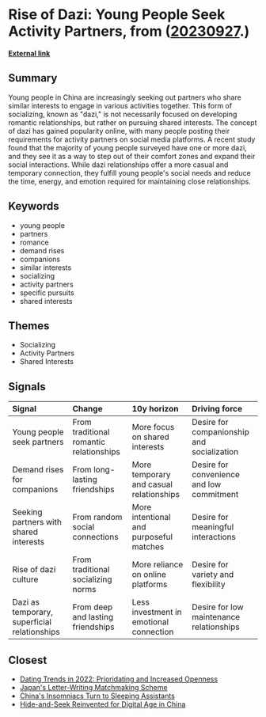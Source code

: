 # __Rise of Dazi: Young People Seek Activity Partners__, from ([20230927](https://kghosh.substack.com/p/20230927).)

__[External link](http://epaper.chinadaily.com.cn/a/202306/16/WS648ba6f9a3106e73106c47e9.html?utm_source=substack&utm_medium=email)__



## Summary

Young people in China are increasingly seeking out partners who share similar interests to engage in various activities together. This form of socializing, known as "dazi," is not necessarily focused on developing romantic relationships, but rather on pursuing shared interests. The concept of dazi has gained popularity online, with many people posting their requirements for activity partners on social media platforms. A recent study found that the majority of young people surveyed have one or more dazi, and they see it as a way to step out of their comfort zones and expand their social interactions. While dazi relationships offer a more casual and temporary connection, they fulfill young people's social needs and reduce the time, energy, and emotion required for maintaining close relationships.

## Keywords

* young people
* partners
* romance
* demand rises
* companions
* similar interests
* socializing
* activity partners
* specific pursuits
* shared interests

## Themes

* Socializing
* Activity Partners
* Shared Interests

## Signals

| Signal                                       | Change                                  | 10y horizon                             | Driving force                              |
|:---------------------------------------------|:----------------------------------------|:----------------------------------------|:-------------------------------------------|
| Young people seek partners                   | From traditional romantic relationships | More focus on shared interests          | Desire for companionship and socialization |
| Demand rises for companions                  | From long-lasting friendships           | More temporary and casual relationships | Desire for convenience and low commitment  |
| Seeking partners with shared interests       | From random social connections          | More intentional and purposeful matches | Desire for meaningful interactions         |
| Rise of dazi culture                         | From traditional socializing norms      | More reliance on online platforms       | Desire for variety and flexibility         |
| Dazi as temporary, superficial relationships | From deep and lasting friendships       | Less investment in emotional connection | Desire for low maintenance relationships   |

## Closest

* [Dating Trends in 2022: Prioridating and Increased Openness](5554792b473e148108ccb7b38a1d82c0)
* [Japan's Letter-Writing Matchmaking Scheme](ec9cf2ccb630113e57cfdd18230f129a)
* [China's Insomniacs Turn to Sleeping Assistants](3fbb11d6e949d1e662aa6a146bb6cda0)
* [Hide-and-Seek Reinvented for Digital Age in China](b257d0deb52682c702250d6980bcecbd)